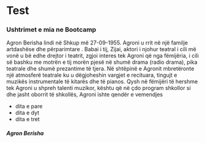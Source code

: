 # Test
### Ushtrimet e mia ne Bootcamp
Agron Berisha lindi në Shkup më 27-09-1955. Agroni u rrit në një familje artdashëse dhe përparimtare .
Babai i tij, Zijai, aktori i njohur teatral i cili më vonë u bë edhe drejtor i teatrit, zgjoi interes tek Agroni që nga fëmijëria, i cili së bashku me motrën e tij morën pjesë në shumë drama (radio drama), pika teatrale dhe shumë prezantime të tjera. Në shtëpinë e Agronit mbretëronte një atmosferë teatrale ku u dëgjoheshin vargjet e recituara, tingujt e muzikës instrumentale të kitarës dhe të pianos. Qysh në fëmijëri të hershme tek Agroni u shpreh talenti muzikor, kështu që në çdo program shkollor si dhe jasht oborrit të shkollës, Agroni ishte qendër e vemendjes
* dita e pare
* dita e dyt
* dita e tret
##### Agron Berisha